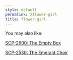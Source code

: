 ```yaml
---
style: default
permalink: Xflower-girl
title: flower-girl
---
```

You may also like:

[SCP-2600: The Empty Box](http://scp-wiki.net/scp-2600)

[SCP-2530: The Emerald Choir](http://scp-wiki.net/scp-2530)
